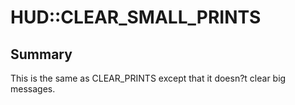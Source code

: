 # HUD::CLEAR_SMALL_PRINTS

## Summary
This is the same as CLEAR_PRINTS except that it doesn?t clear big messages.